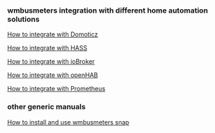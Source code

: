 <h3> wmbusmeters integration with different home automation solutions</h3>

[How to integrate with Domoticz](DOMOTICZ.md)

[How to integrate with HASS](HASS.md)

[How to integrate with ioBroker](IOBROKER.md)

[How to integrate with openHAB](OPENHAB.md)

[How to integrate with Prometheus](PROMETHEUS.md)

<h3> other generic manuals</h3>

[How to install and use wmbusmeters snap](SNAP.md)